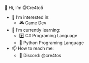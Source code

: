 👋 Hi, I’m @Cre4to5
- 👀 I’m interested in:
   - 🎮 Game Dev
- 🌱 I’m currently learning:
   - #️⃣ C# Programing Language
   - 🐍 Python Programing Language
- 📫 How to reach me:
   - 👾 Discord: @cre4tos

<!---
Cre4to5/Cre4to5 is a ✨ special ✨ repository because its `README.md` (this file) appears on your GitHub profile.
You can click the Preview link to take a look at your changes.
--->
